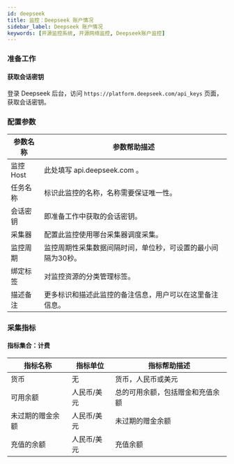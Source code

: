 ```yaml
---
id: deepseek
title: 监控：Deepseek 账户情况   
sidebar_label: Deepseek 账户情况
keywords: [开源监控系统, 开源网络监控, Deepseek账户监控]
---
```


### 准备工作

#### 获取会话密钥

登录 Deepseek 后台，访问 `https://platform.deepseek.com/api_keys` 页面，获取会话密钥。

### 配置参数

| 参数名称   |             参数帮助描述              |
|-------|---------------------------------|
| 监控Host | 此处填写 api.deepseek.com 。           |
| 任务名称   | 标识此监控的名称，名称需要保证唯一性。             |
| 会话密钥   | 即准备工作中获取的会话密钥。                  |
| 采集器    | 配置此监控使用哪台采集器调度采集。               |
| 监控周期   | 监控周期性采集数据间隔时间，单位秒，可设置的最小间隔为30秒。 |
| 绑定标签   | 对监控资源的分类管理标签。                   |
| 描述备注   | 更多标识和描述此监控的备注信息，用户可以在这里备注信息。    |

### 采集指标

#### 指标集合：计费

| 指标名称    | 指标单位   | 指标帮助描述    |
|---------|--------|-----------|
| 货币      | 无      | 货币，人民币或美元 |
| 可用余额   | 人民币/美元 | 总的可用余额，包括赠金和充值余额     |
| 未过期的赠金余额   | 人民币/美元 | 未过期的赠金余额     |
| 充值的余额 | 人民币/美元 | 充值余额      |
